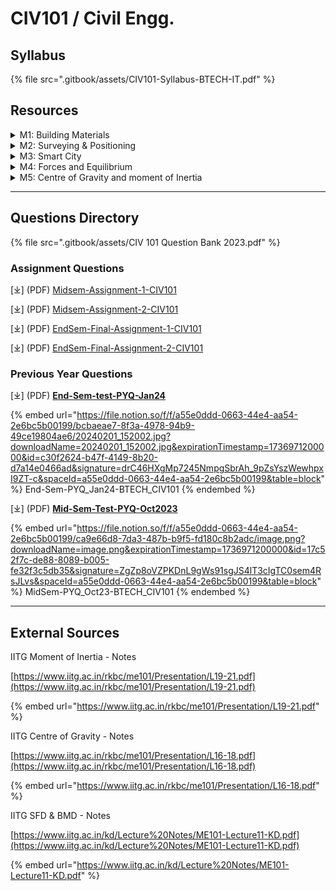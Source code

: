 # CIV101 / Civil Engg.

## Syllabus

{% file src=".gitbook/assets/CIV101-Syllabus-BTECH-IT.pdf" %}

## Resources

<details>

<summary>M1: Building Materials</summary>

\[⤓][ Introduction-to-Construction-Material](https://drive.google.com/file/d/1fc8y_XBcssYu_DkOkW1Pwm2VSzaLBnWs/view?usp=drive_link)

\[⤓] [Building-Construction-Material-(Stone)](https://drive.google.com/file/d/1BmVYfgsQ28Uh5anWWM-3Wj9fK0NTXHL1/view?usp=drive_link)

\[⤓] [Building-Construction-Material-(Natural-Stone)](https://drive.google.com/file/d/1duVmZ3nrPWTPs6raTizMKbxsueigAZpt/view?usp=drive_link)

\[⤓][ Building-Construction-Material-(Classification-Of-Rocks)](https://drive.google.com/file/d/1riJKiswNr8fwd6XJh20QtCI8Pr_x5292/view?usp=drive_link)

\[⤓] [Building-Construction-Material-(Cement)](https://drive.google.com/file/d/12ghYpFEI0U8zcKSu8LfSGcZ0gUdrgTKv/view?usp=drive_link)

</details>

<details>

<summary>M2: Surveying &#x26; Positioning</summary>

\[⤓] [Surveying](https://drive.google.com/file/d/167Tn3nUMVks_kGoh7qAbPmY32rCan9jR/view?usp=drive_link)

\[⤓][ Rise & Fall Method](https://drive.google.com/file/d/1trfCkOOD0uU8tP54U7KnNEdfT9-r4l-7/view?usp=drive_link)

\[⤓] [Levelling Questions](https://drive.google.com/file/d/1QmYX4XRLZatqQpyRvMohxpegW2GjFYPa/view?usp=drive_link)

</details>

<details>

<summary>M3: Smart City</summary>

\[⤓][ Green Buildings](https://drive.google.com/file/d/1cjTVEqRGLcq6aySDBzHBocVZORe3SpPz/view?usp=drive_link)

\[⤓] [Smart City](https://drive.google.com/file/d/1hYMcrI5ii5wPzjUOgav1KNLjTIShdvN9/view?usp=drive_link)

</details>

<details>

<summary>M4: Forces and Equilibrium</summary>

\[⤓] [SF & Bending Moment](https://drive.google.com/file/d/1JFAn5kno5J4GMWV6MyKcHgjs1w_HXjoB/view?usp=drive_link)

\[⤓] [SF & BMD](https://drive.google.com/file/d/1ybyO9JjA-GiERjrQ93-NZBxKKDKuua8N/view?usp=drive_link)

\[ ▶︎ ] [\[Playlist\] SFD & BMD by Gear Instt.](https://www.youtube.com/playlist?list=PL727BYvm8B1n-DA6Ruv-fYFpTr41Dkvm2)

\[ ▶︎ ] [\[Playlist\] S.F.D. AND B.M.D. Problems](https://www.youtube.com/playlist?list=PLDN15nk5uLiBRHW2Y3mqr_KC0hqUQXu2D)

</details>

<details>

<summary>M5: Centre of Gravity and moment of Inertia</summary>

\[⤓] [Centre of Gravity](https://drive.google.com/file/d/1wZ8V7twoM30a368PxUNyMTWXoVa1Y7kI/view?usp=drive_link)

\[ ▶︎ ] [(Playlist) Centre of Gravity](https://www.youtube.com/playlist?list=PL727BYvm8B1ldIKIfh_MpyvhYbtrcLi7z)

\[ ▶︎ ] [(Playlist) Moment of Inertia](https://www.youtube.com/playlist?list=PL727BYvm8B1n3pZ3NKmiNI9rPol5QyJrE)

</details>

***

## Questions Directory

{% file src=".gitbook/assets/CIV 101 Question Bank 2023.pdf" %}

### Assignment Questions

\[⤓] (PDF) [Midsem-Assignment-1-CIV101](https://drive.google.com/file/d/1oZLl2JALpRNOL6XMDHXNgXrAuz9Zr0qG/view?usp=drive_link)

\[⤓] (PDF) [Midsem-Assignment-2-CIV101](https://drive.google.com/file/d/1DNF3JhJJ4B1ZaJkThzBjjvJNuKmxQxTT/view?usp=drive_link)

\[⤓] (PDF) [EndSem-Final-Assignment-1-CIV101](https://drive.google.com/file/d/1NF2WPTNPqJybMIT8YLe8zTA7gK4HHj1B/view?usp=drive_link)

\[⤓] (PDF) [EndSem-Final-Assignment-2-CIV101](https://drive.google.com/file/d/1IJ2QxpR49dzE8DLFVGZ0dY1tjk_Q2H0J/view?usp=drive_link)

### Previous Year Questions

\[⤓] (PDF) [**End-Sem-test-PYQ-Jan24**](https://drive.google.com/file/d/1D40YAXs7mieFgRpTVoHcawRLZZq9He2o/view?usp=drive_link)

{% embed url="https://file.notion.so/f/f/a55e0ddd-0663-44e4-aa54-2e6bc5b00199/bcbaeae7-8f3a-4978-94b9-49ce19804ae6/20240201_152002.jpg?downloadName=20240201_152002.jpg&expirationTimestamp=1736971200000&id=c30f2624-b47f-4149-8b20-d7a14e0466ad&signature=drC46HXgMp7245NmpgSbrAh_9pZsYszWewhpxI9ZT-c&spaceId=a55e0ddd-0663-44e4-aa54-2e6bc5b00199&table=block" %}
End-Sem-PYQ\_Jan24-BTECH\_CIV101
{% endembed %}

\[⤓] (PDF) [**Mid-Sem-Test-PYQ-Oct2023**](https://drive.google.com/file/d/10v6ht93OL6KntlM7cj39wevV9I-FFpa8/view?usp=drive_link)

{% embed url="https://file.notion.so/f/f/a55e0ddd-0663-44e4-aa54-2e6bc5b00199/ca9e66d8-7da3-487b-b9f5-fd180c8b2adc/image.png?downloadName=image.png&expirationTimestamp=1736971200000&id=17c52f7c-de88-8089-b005-fe32f3c5db35&signature=ZgZp8oVZPKDnL9gWs91sgJS4lT3cIgTC0sem4RsJLvs&spaceId=a55e0ddd-0663-44e4-aa54-2e6bc5b00199&table=block" %}
MidSem-PYQ\_Oct23-BTECH\_CIV101
{% endembed %}

***

## External Sources

IITG Moment of Inertia - Notes

[https://www.iitg.ac.in/rkbc/me101/Presentation/L19-21.pdf](https://www.iitg.ac.in/rkbc/me101/Presentation/L19-21.pdf)

{% embed url="https://www.iitg.ac.in/rkbc/me101/Presentation/L19-21.pdf" %}

IITG Centre of Gravity - Notes

[https://www.iitg.ac.in/rkbc/me101/Presentation/L16-18.pdf](https://www.iitg.ac.in/rkbc/me101/Presentation/L16-18.pdf)

{% embed url="https://www.iitg.ac.in/rkbc/me101/Presentation/L16-18.pdf" %}

IITG SFD & BMD - Notes

[https://www.iitg.ac.in/kd/Lecture%20Notes/ME101-Lecture11-KD.pdf](https://www.iitg.ac.in/kd/Lecture%20Notes/ME101-Lecture11-KD.pdf)

{% embed url="https://www.iitg.ac.in/kd/Lecture%20Notes/ME101-Lecture11-KD.pdf" %}
